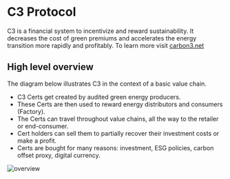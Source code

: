 # C3 Protocol
C3 is a financial system to incentivize and reward sustainability. It decreases the cost of green premiums and accelerates the energy transition more rapidly and profitably. To learn more visit [carbon3.net](https://www.carbon3.net)

## High level overview
The diagram below illustrates C3 in the context of a basic value chain.

- C3 Certs get created by audited green energy producers.
- These Certs are then used to reward energy distributors and consumers (Factory).
- The Certs can travel throughout value chains, all the way to the retailer or end-consumer.
- Cert holders can sell them to partially recover their investment costs or make a profit.
- Certs are bought for many reasons: investment, ESG policies, carbon offset proxy, digital currency. 

![overview](https://www.plantuml.com/plantuml/png/bOwnIWH138RxUOgKBc9ZQI67ntbO2A9FCCw69TnCHfACCE336tTPYrCNRDByt_Vdtwb5iLPoq1FnMvHOGArdz2kKvYGS66NgJrB7bb3WwXRkOx8g7MxWA8WC2m6NuBc5DNNm6IrIHd5oyMs5VfQkx1-jIxoW-yhQobdjI9fgOuEFinbV0eezHZcXkQAOyumeN0YwJJn1gcewV7_vdnKUU6nglprxRNsr3Y_7mSbtLAkYcoZDL46s8TnTxpVPaIQowDkQ27BgGzYXpodv4m00)

